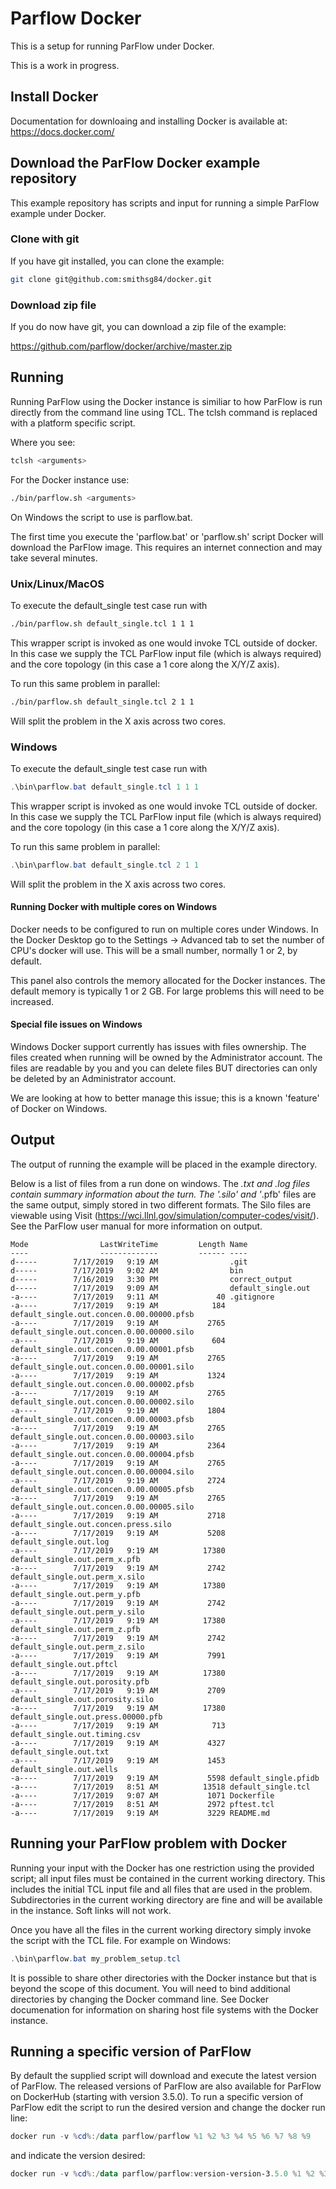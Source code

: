 # Parflow Docker 

This is a setup for running ParFlow under Docker.

This is a work in progress.

## Install Docker


Documentation for downloaing and installing Docker is available at: https://docs.docker.com/

## Download the ParFlow Docker example repository

This example repository has scripts and input for running a simple ParFlow example under Docker.

### Clone with git

If you have git installed, you can clone the example:

```bash
git clone git@github.com:smithsg84/docker.git
```

### Download zip file

If you do now have git, you can download a zip file of the example:

https://github.com/parflow/docker/archive/master.zip

## Running

Running ParFlow using the Docker instance is similiar to how ParFlow
is run directly from the command line using TCL.  The tclsh command is
replaced with a platform specific script.

Where you see:

```bash
tclsh <arguments>
```

For the Docker instance use:

```bash
./bin/parflow.sh <arguments>
```

On Windows the script to use is parflow.bat.

The first time you execute the 'parflow.bat' or 'parflow.sh' script
Docker will download the ParFlow image.  This requires an internet
connection and may take several minutes.

### Unix/Linux/MacOS

To execute the default_single test case run with

```bash
./bin/parflow.sh default_single.tcl 1 1 1
```

This wrapper script is invoked as one would invoke TCL outside of
docker.  In this case we supply the TCL ParFlow input file (which is
always required) and the core topology (in this case a 1
core along the  X/Y/Z axis).

To run this same problem in parallel:

```bash
./bin/parflow.sh default_single.tcl 2 1 1
```

Will split the problem in the X axis across two cores.


### Windows

To execute the default_single test case run with

```PowerShell
.\bin\parflow.bat default_single.tcl 1 1 1
```

This wrapper script is invoked as one would invoke TCL outside of
docker.  In this case we supply the TCL ParFlow input file (which is
always required) and the core topology (in this case a 1
core along the  X/Y/Z axis).

To run this same problem in parallel:

```PowerShell
.\bin\parflow.bat default_single.tcl 2 1 1
```

Will split the problem in the X axis across two cores.

#### Running Docker with multiple cores on Windows

Docker needs to be configured to run on multiple cores under Windows.
In the Docker Desktop go to the Settings -> Advanced tab to set the
number of CPU's docker will use.  This will be a small number,
normally 1 or 2, by default.

This panel also controls the memory allocated for the Docker
instances.  The default memory is typically 1 or 2 GB.  For large
problems this will need to be increased.

#### Special file issues on Windows

Windows Docker support currently has issues with files ownership.  The
files created when running will be owned by the Administrator account.
The files are readable by you and you can delete files BUT directories
can only be deleted by an Administrator account.

We are looking at how to better manage this issue; this is a known
'feature' of Docker on Windows.

## Output

The output of running the example will be placed in the
example directory.

Below is a list of files from a run done on windows.  The *.txt and
*.log files contain summary information about the turn.  The '*.silo'
and '*.pfb' files are the same output, simply stored in two different
formats.  The Silo files are viewable using Visit
(https://wci.llnl.gov/simulation/computer-codes/visit/).  See the
ParFlow user manual for more information on output.

```
Mode                LastWriteTime         Length Name
----                -------------         ------ ----
d-----        7/17/2019   9:19 AM                .git
d-----        7/17/2019   9:02 AM                bin
d-----        7/16/2019   3:30 PM                correct_output
d-----        7/17/2019   9:09 AM                default_single.out
-a----        7/17/2019   9:11 AM             40 .gitignore
-a----        7/17/2019   9:19 AM            184 default_single.out.concen.0.00.00000.pfsb
-a----        7/17/2019   9:19 AM           2765 default_single.out.concen.0.00.00000.silo
-a----        7/17/2019   9:19 AM            604 default_single.out.concen.0.00.00001.pfsb
-a----        7/17/2019   9:19 AM           2765 default_single.out.concen.0.00.00001.silo
-a----        7/17/2019   9:19 AM           1324 default_single.out.concen.0.00.00002.pfsb
-a----        7/17/2019   9:19 AM           2765 default_single.out.concen.0.00.00002.silo
-a----        7/17/2019   9:19 AM           1804 default_single.out.concen.0.00.00003.pfsb
-a----        7/17/2019   9:19 AM           2765 default_single.out.concen.0.00.00003.silo
-a----        7/17/2019   9:19 AM           2364 default_single.out.concen.0.00.00004.pfsb
-a----        7/17/2019   9:19 AM           2765 default_single.out.concen.0.00.00004.silo
-a----        7/17/2019   9:19 AM           2724 default_single.out.concen.0.00.00005.pfsb
-a----        7/17/2019   9:19 AM           2765 default_single.out.concen.0.00.00005.silo
-a----        7/17/2019   9:19 AM           2718 default_single.out.concen.press.silo
-a----        7/17/2019   9:19 AM           5208 default_single.out.log
-a----        7/17/2019   9:19 AM          17380 default_single.out.perm_x.pfb
-a----        7/17/2019   9:19 AM           2742 default_single.out.perm_x.silo
-a----        7/17/2019   9:19 AM          17380 default_single.out.perm_y.pfb
-a----        7/17/2019   9:19 AM           2742 default_single.out.perm_y.silo
-a----        7/17/2019   9:19 AM          17380 default_single.out.perm_z.pfb
-a----        7/17/2019   9:19 AM           2742 default_single.out.perm_z.silo
-a----        7/17/2019   9:19 AM           7991 default_single.out.pftcl
-a----        7/17/2019   9:19 AM          17380 default_single.out.porosity.pfb
-a----        7/17/2019   9:19 AM           2709 default_single.out.porosity.silo
-a----        7/17/2019   9:19 AM          17380 default_single.out.press.00000.pfb
-a----        7/17/2019   9:19 AM            713 default_single.out.timing.csv
-a----        7/17/2019   9:19 AM           4327 default_single.out.txt
-a----        7/17/2019   9:19 AM           1453 default_single.out.wells
-a----        7/17/2019   9:19 AM           5598 default_single.pfidb
-a----        7/17/2019   8:51 AM          13518 default_single.tcl
-a----        7/17/2019   9:07 AM           1071 Dockerfile
-a----        7/17/2019   8:51 AM           2972 pftest.tcl
-a----        7/17/2019   9:19 AM           3229 README.md
```
	 
## Running your ParFlow problem with Docker

Running your input with the Docker has one restriction using the
provided script; all input files must be contained in the current
working directory.  This includes the initial TCL input file and all
files that are used in the problem.  Subdirectories in the current
working directory are fine and will be available in the instance.
Soft links will not work.

Once you have all the files in the current working directory simply invoke
the script with the TCL file.  For example on Windows:

```PowerShell
.\bin\parflow.bat my_problem_setup.tcl
```

It is possible to share other directories with the Docker instance but
that is beyond the scope of this document.  You will need to bind
additional directories by changing the Docker command line.  See
Docker documenation for information on sharing host file systems with
the Docker instance.

## Running a specific version of ParFlow

By default the supplied script will download and execute the latest
version of ParFlow.  The released versions of ParFlow are also
available for ParFlow on DockerHub (starting with version 3.5.0).  To
run a specific version of ParFlow edit the script to run the desired
version and change the docker run line:

```PowerShell
docker run -v %cd%:/data parflow/parflow %1 %2 %3 %4 %5 %6 %7 %8 %9
```

and indicate the version desired:

```PowerShell
docker run -v %cd%:/data parflow/parflow:version-version-3.5.0 %1 %2 %3 %4 %5 %6 %7 %8 %9
```